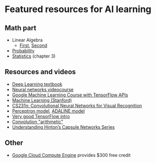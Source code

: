 # Featured resources for AI learning

## Math part
- Linear Algebra
  - [First](https://see.stanford.edu/materials/aimlcs229/cs229-linalg.pdf), [Second](http://info.usherbrooke.ca/hlarochelle/ift725/review.pdf)
- [Probability](https://see.stanford.edu/materials/aimlcs229/cs229-prob.pdf)
- [Statistics](http://math.arizona.edu/~faris/stat.pdf) (chapter 3)


## Resources and videos
- [Deep Learning textbook](http://www.deeplearningbook.org/)
- [Neural networks videocourse](https://www.youtube.com/watch?v=SGZ6BttHMPw&list=PL6Xpj9I5qXYEcOhn7TqghAJ6NAPrNmUBH)
- [Google Machine Learning Course with TensorFlow APIs](https://developers.google.com/machine-learning/crash-course/)
- [Machine Learning (Stanford)](https://www.youtube.com/watch?v=UzxYlbK2c7E&t=1950s)
- [CS231n: Convolutional Neural Networks for Visual Recognition](http://cs231n.github.io/)
- [Perceptron model](http://aass.oru.se/~lilien/ml/seminars/2007_02_01b-Janecek-Perceptron.pdf), [ADALINE model](http://cis.poly.edu/~mleung/CS6673/s09/ADALINE.pdf)
- [Very good TensorFlow intro](https://github.com/kevinjliang/Duke-Tsinghua-MLSS-2017/blob/master/01B_TensorFlow_Fundamentals.ipynb)
- [Convolution "arithmetic"](https://arxiv.org/pdf/1603.07285v1.pdf)
- [Understanding Hinton’s Capsule Networks Series](https://medium.com/ai%C2%B3-theory-practice-business/understanding-hintons-capsule-networks-part-i-intuition-b4b559d1159b)

## Other
- [Google Cloud Compute Engine](https://cloud.google.com/compute/) provides $300 free credit 